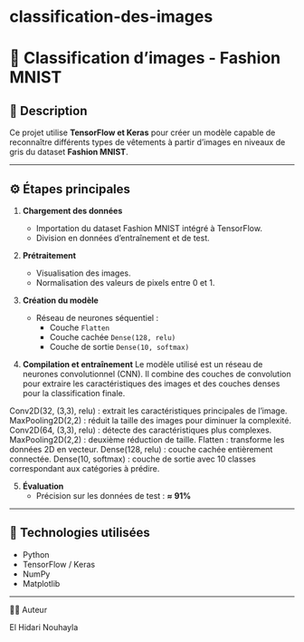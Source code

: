 # classification-des-images



# 👗 Classification d’images - Fashion MNIST

## 🧠 Description
Ce projet utilise **TensorFlow et Keras** pour créer un modèle capable de reconnaître différents types de vêtements à partir d’images en niveaux de gris du dataset **Fashion MNIST**.

---

## ⚙️ Étapes principales

1. **Chargement des données**
   - Importation du dataset Fashion MNIST intégré à TensorFlow.  
   - Division en données d’entraînement et de test.

2. **Prétraitement**
   - Visualisation des images.  
   - Normalisation des valeurs de pixels entre 0 et 1.

3. **Création du modèle**
   - Réseau de neurones séquentiel :  
     - Couche `Flatten`  
     - Couche cachée `Dense(128, relu)`  
     - Couche de sortie `Dense(10, softmax)`

4. **Compilation et entraînement**
   Le modèle utilisé est un réseau de neurones convolutionnel (CNN).
Il combine des couches de convolution pour extraire les caractéristiques des images et des couches denses pour la classification finale.

Conv2D(32, (3,3), relu) : extrait les caractéristiques principales de l’image.
MaxPooling2D(2,2) : réduit la taille des images pour diminuer la complexité.
Conv2D(64, (3,3), relu) : détecte des caractéristiques plus complexes.
MaxPooling2D(2,2) : deuxième réduction de taille.
Flatten : transforme les données 2D en vecteur.
Dense(128, relu) : couche cachée entièrement connectée.
Dense(10, softmax) : couche de sortie avec 10 classes correspondant aux catégories à prédire.

5. **Évaluation**
   - Précision sur les données de test : **≈ 91%**

---

## 🧩 Technologies utilisées
- Python  
- TensorFlow / Keras  
- NumPy  
- Matplotlib

---

👩‍💻 Auteur

El Hidari Nouhayla
